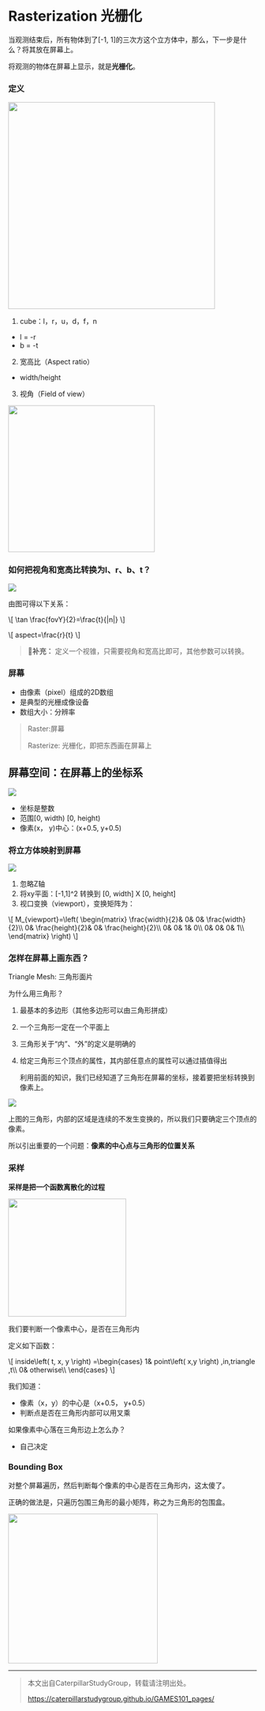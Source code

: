 # Rasterization 光栅化

当观测结束后，所有物体到了[-1, 1]的三次方这个立方体中，那么，下一步是什么？将其放在屏幕上。

将观测的物体在屏幕上显示，就是**光栅化**。

### 定义

<img src="../assets/观察.jpg" title="" alt="" width="419">

1. cube：l，r，u，d，f，n
- l = -r
- b = -t
2. 宽高比（Aspect ratio）
- width/height
3. 视角（Field of view）

<img src="../assets/%E8%A7%86%E8%A7%92.jpg" title="" alt="" width="297">

### 如何把视角和宽高比转换为l、r、b、t？

![](../assets/视角转换.jpg)

由图可得以下关系：

\\[
\tan \frac{fovY}{2}=\frac{t}{|n|}
\\]

\\[
aspect=\frac{r}{t}
\\]

> **&#x1F4CC;补充：** 定义一个视锥，只需要视角和宽高比即可，其他参数可以转换。

### 屏幕

- 由像素（pixel）组成的2D数组
- 是典型的光栅成像设备
- 数组大小：分辨率

> Raster:屏幕
> 
> Rasterize: 光栅化，即把东西画在屏幕上

## 屏幕空间：在屏幕上的坐标系

![](../assets/屏幕坐标.jpg)

- 坐标是整数
- 范围[0, width)  [0, height)
- 像素(x， y)中心：(x+0.5, y+0.5)

### 将立方体映射到屏幕

![](../assets/屏幕映射.jpg)

1. 忽略Z轴
2. 将xy平面：[-1,1]^2 转换到 [0, width] X [0, height]
3. 视口变换（viewport），变换矩阵为：

\\[
M_{viewport}=\left( \begin{matrix}
    \frac{width}{2}&        0&        0&        \frac{width}{2}\\\\
    0&        \frac{height}{2}&        0&        \frac{height}{2}\\\\
    0&        0&        1&        0\\\\
    0&        0&        0&        1\\\\
\end{matrix} \right) 
\\]

### 怎样在屏幕上画东西？

Triangle Mesh: 三角形面片

为什么用三角形？

1. 最基本的多边形（其他多边形可以由三角形拼成）

2. 一个三角形一定在一个平面上

3. 三角形关于“内”、“外”的定义是明确的

4. 给定三角形三个顶点的属性，其内部任意点的属性可以通过插值得出
   
   利用前面的知识，我们已经知道了三角形在屏幕的坐标，接着要把坐标转换到像素上。

![](../assets/坐标到像素.jpg)

上图的三角形，内部的区域是连续的不发生变换的，所以我们只要确定三个顶点的像素。

所以引出重要的一个问题：**像素的中心点与三角形的位置关系**

### 采样

**采样是把一个函数离散化的过程**

<img src="../assets/三角形.jpg" title="" alt="" width="239">

我们要判断一个像素中心，是否在三角形内

定义如下函数：

\\[
inside\left( t, x, y \right) =\begin{cases}
    1&        point\left( x,y \right) \,in\,triangle \,t\\\\
    0&        otherwise\\\\
\end{cases}
\\]

我们知道：

- 像素（x，y）的中心是（x+0.5， y+0.5）
- 判断点是否在三角形内部可以用叉乘

如果像素中心落在三角形边上怎么办？

- 自己决定

### Bounding Box

对整个屏幕遍历，然后判断每个像素的中心是否在三角形内，这太傻了。

正确的做法是，只遍历包围三角形的最小矩阵，称之为三角形的包围盒。

<img src="../assets/包围盒.jpg" title="" alt="" width="303">




-----------------------------
> 本文出自CaterpillarStudyGroup，转载请注明出处。
>
> https://caterpillarstudygroup.github.io/GAMES101_pages/